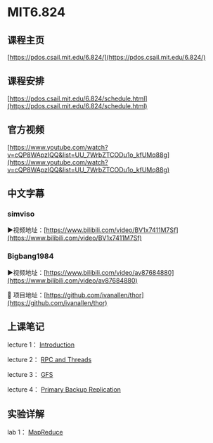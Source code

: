 # MIT6.824

## 课程主页

[https://pdos.csail.mit.edu/6.824/](https://pdos.csail.mit.edu/6.824/)

## 课程安排

[https://pdos.csail.mit.edu/6.824/schedule.html](https://pdos.csail.mit.edu/6.824/schedule.html)

## 官方视频

[https://www.youtube.com/watch?v=cQP8WApzIQQ&list=UU_7WrbZTCODu1o_kfUMq88g](https://www.youtube.com/watch?v=cQP8WApzIQQ&list=UU_7WrbZTCODu1o_kfUMq88g)

## 中文字幕

### simviso

▶视频地址：[https://www.bilibili.com/video/BV1x7411M7Sf](https://www.bilibili.com/video/BV1x7411M7Sf)

### Bigbang1984

▶视频地址：[https://www.bilibili.com/video/av87684880](https://www.bilibili.com/video/av87684880)

🔡 项目地址：[https://github.com/ivanallen/thor](https://github.com/ivanallen/thor)

## 上课笔记

lecture 1： [Introduction](/notes/分布式/6.824/note/01) 

lecture 2： [RPC and Threads](/notes/分布式/6.824/note/02) 

lecture 3： [GFS](/notes/分布式/6.824/note/03) 

lecture 4： [Primary Backup Replication](/notes/分布式/6.824/note/04)

## 实验详解

lab 1： [MapReduce](/notes/分布式/6.824/lab/01) 